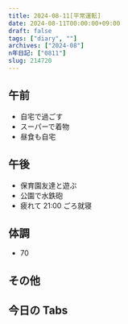 ```yaml
---
title: 2024-08-11[平常運転]
date: 2024-08-11T00:00:00+09:00
draft: false
tags: ["diary", ""]
archives: ["2024-08"]
n年日記: ["0811"]
slug: 214720
---
```


## 午前

- 自宅で過ごす
- スーパーで着物
- 昼食も自宅

## 午後

- 保育園友達と遊ぶ
- 公園で水鉄砲
- 疲れて 21:00 ごろ就寝

## 体調

- 70

## その他

## 今日の Tabs
